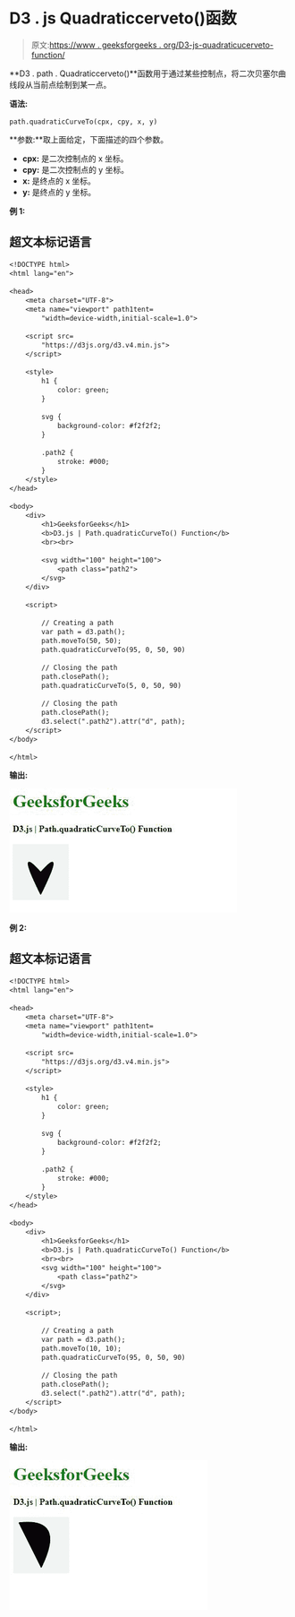 # D3 . js Quadraticcerveto()函数

> 原文:[https://www . geeksforgeeks . org/D3-js-quadraticucerveto-function/](https://www.geeksforgeeks.org/d3-js-quadraticcurveto-function/)

**D3 . path . Quadraticcerveto()**函数用于通过某些控制点，将二次贝塞尔曲线段从当前点绘制到某一点。

**语法:**

```
path.quadraticCurveTo(cpx, cpy, x, y)

```

**参数:**取上面给定，下面描述的四个参数。

*   **cpx:** 是二次控制点的 x 坐标。
*   **cpy:** 是二次控制点的 y 坐标。
*   **x:** 是终点的 x 坐标。
*   **y:** 是终点的 y 坐标。

**例 1:**

## 超文本标记语言

```
<!DOCTYPE html>
<html lang="en">

<head>
    <meta charset="UTF-8">
    <meta name="viewport" path1tent=
        "width=device-width,initial-scale=1.0">

    <script src=
        "https://d3js.org/d3.v4.min.js">
    </script>

    <style>
        h1 {
            color: green;
        }

        svg {
            background-color: #f2f2f2;
        }

        .path2 {
            stroke: #000;
        }
    </style>
</head>

<body>
    <div>
        <h1>GeeksforGeeks</h1>
        <b>D3.js | Path.quadraticCurveTo() Function</b>
        <br><br>

        <svg width="100" height="100">
            <path class="path2">
        </svg>
    </div>

    <script>

        // Creating a path 
        var path = d3.path();
        path.moveTo(50, 50);
        path.quadraticCurveTo(95, 0, 50, 90)

        // Closing the path 
        path.closePath();
        path.quadraticCurveTo(5, 0, 50, 90)

        // Closing the path 
        path.closePath();
        d3.select(".path2").attr("d", path); 
    </script>
</body>

</html>
```

**输出:**

![](img/8c4a23c3f7d57622d4e0ed29c6284083.png)

**例 2:**

## 超文本标记语言

```
<!DOCTYPE html>
<html lang="en">

<head>
    <meta charset="UTF-8">
    <meta name="viewport" path1tent=
        "width=device-width,initial-scale=1.0">

    <script src=
        "https://d3js.org/d3.v4.min.js">
    </script>

    <style>
        h1 {
            color: green;
        }

        svg {
            background-color: #f2f2f2;
        }

        .path2 {
            stroke: #000;
        }
    </style>
</head>

<body>
    <div>
        <h1>GeeksforGeeks</h1>
        <b>D3.js | Path.quadraticCurveTo() Function</b>
        <br><br>
        <svg width="100" height="100">
            <path class="path2">
        </svg>
    </div>

    <script>;

        // Creating a path 
        var path = d3.path();
        path.moveTo(10, 10);
        path.quadraticCurveTo(95, 0, 50, 90)

        // Closing the path 
        path.closePath();
        d3.select(".path2").attr("d", path); 
    </script>
</body>

</html>
```

**输出:**

![](img/8018cd31df078682db3aed54c38ecce7.png)